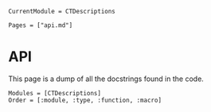 ```@meta
CurrentModule = CTDescriptions
```

```@contents
Pages = ["api.md"]
```

# API
This page is a dump of all the docstrings found in the code. 

```@autodocs
Modules = [CTDescriptions]
Order = [:module, :type, :function, :macro]
```